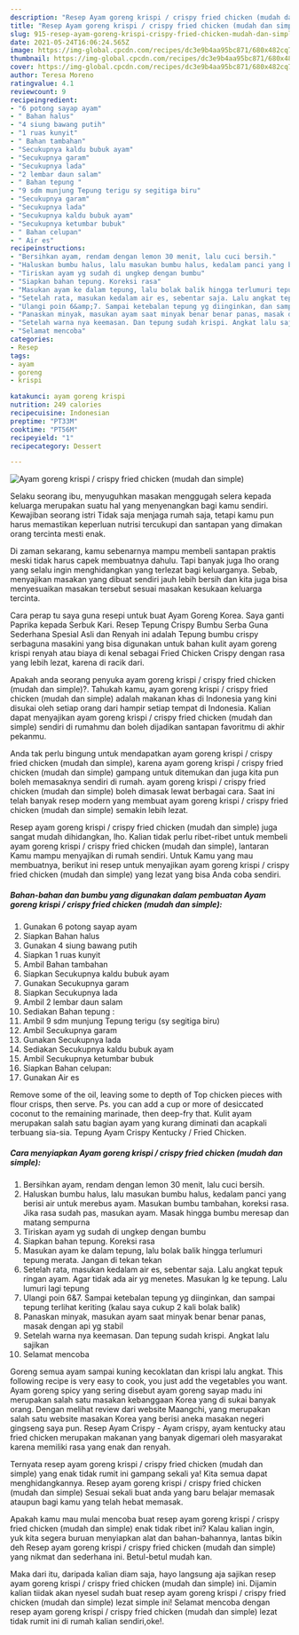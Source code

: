 ```yaml
---
description: "Resep Ayam goreng krispi / crispy fried chicken (mudah dan simple) Sederhana Untuk Jualan"
title: "Resep Ayam goreng krispi / crispy fried chicken (mudah dan simple) Sederhana Untuk Jualan"
slug: 915-resep-ayam-goreng-krispi-crispy-fried-chicken-mudah-dan-simple-sederhana-untuk-jualan
date: 2021-05-24T16:06:24.565Z
image: https://img-global.cpcdn.com/recipes/dc3e9b4aa95bc871/680x482cq70/ayam-goreng-krispi-crispy-fried-chicken-mudah-dan-simple-foto-resep-utama.jpg
thumbnail: https://img-global.cpcdn.com/recipes/dc3e9b4aa95bc871/680x482cq70/ayam-goreng-krispi-crispy-fried-chicken-mudah-dan-simple-foto-resep-utama.jpg
cover: https://img-global.cpcdn.com/recipes/dc3e9b4aa95bc871/680x482cq70/ayam-goreng-krispi-crispy-fried-chicken-mudah-dan-simple-foto-resep-utama.jpg
author: Teresa Moreno
ratingvalue: 4.1
reviewcount: 9
recipeingredient:
- "6 potong sayap ayam"
- " Bahan halus"
- "4 siung bawang putih"
- "1 ruas kunyit"
- " Bahan tambahan"
- "Secukupnya kaldu bubuk ayam"
- "Secukupnya garam"
- "Secukupnya lada"
- "2 lembar daun salam"
- " Bahan tepung "
- "9 sdm munjung Tepung terigu sy segitiga biru"
- "Secukupnya garam"
- "Secukupnya lada"
- "Secukupnya kaldu bubuk ayam"
- "Secukupnya ketumbar bubuk"
- " Bahan celupan"
- " Air es"
recipeinstructions:
- "Bersihkan ayam, rendam dengan lemon 30 menit, lalu cuci bersih."
- "Haluskan bumbu halus, lalu masukan bumbu halus, kedalam panci yang berisi air untuk merebus ayam. Masukan bumbu tambahan, koreksi rasa. Jika rasa sudah pas, masukan ayam. Masak hingga bumbu meresap dan matang sempurna"
- "Tiriskan ayam yg sudah di ungkep dengan bumbu"
- "Siapkan bahan tepung. Koreksi rasa"
- "Masukan ayam ke dalam tepung, lalu bolak balik hingga terlumuri tepung merata. Jangan di tekan tekan"
- "Setelah rata, masukan kedalam air es, sebentar saja. Lalu angkat tepuk ringan ayam. Agar tidak ada air yg menetes. Masukan lg ke tepung. Lalu lumuri lagi tepung"
- "Ulangi poin 6&amp;7. Sampai ketebalan tepung yg diinginkan, dan sampai tepung terlihat keriting (kalau saya cukup 2 kali bolak balik)"
- "Panaskan minyak, masukan ayam saat minyak benar benar panas, masak dengan api yg stabil"
- "Setelah warna nya keemasan. Dan tepung sudah krispi. Angkat lalu sajikan"
- "Selamat mencoba"
categories:
- Resep
tags:
- ayam
- goreng
- krispi

katakunci: ayam goreng krispi 
nutrition: 249 calories
recipecuisine: Indonesian
preptime: "PT33M"
cooktime: "PT56M"
recipeyield: "1"
recipecategory: Dessert

---
```



![Ayam goreng krispi / crispy fried chicken (mudah dan simple)](https://img-global.cpcdn.com/recipes/dc3e9b4aa95bc871/680x482cq70/ayam-goreng-krispi-crispy-fried-chicken-mudah-dan-simple-foto-resep-utama.jpg)

Selaku seorang ibu, menyuguhkan masakan menggugah selera kepada keluarga merupakan suatu hal yang menyenangkan bagi kamu sendiri. Kewajiban seorang istri Tidak saja menjaga rumah saja, tetapi kamu pun harus memastikan keperluan nutrisi tercukupi dan santapan yang dimakan orang tercinta mesti enak.

Di zaman  sekarang, kamu sebenarnya mampu membeli santapan praktis meski tidak harus capek membuatnya dahulu. Tapi banyak juga lho orang yang selalu ingin menghidangkan yang terlezat bagi keluarganya. Sebab, menyajikan masakan yang dibuat sendiri jauh lebih bersih dan kita juga bisa menyesuaikan masakan tersebut sesuai masakan kesukaan keluarga tercinta. 

Cara perap tu saya guna resepi untuk buat Ayam Goreng Korea. Saya ganti Paprika kepada Serbuk Kari. Resep Tepung Crispy Bumbu Serba Guna Sederhana Spesial Asli dan Renyah ini adalah Tepung bumbu crispy serbaguna masakini yang bisa digunakan untuk bahan kulit ayam goreng krispi renyah atau biaya di kenal sebagai Fried Chicken Crispy dengan rasa yang lebih lezat, karena di racik dari.

Apakah anda seorang penyuka ayam goreng krispi / crispy fried chicken (mudah dan simple)?. Tahukah kamu, ayam goreng krispi / crispy fried chicken (mudah dan simple) adalah makanan khas di Indonesia yang kini disukai oleh setiap orang dari hampir setiap tempat di Indonesia. Kalian dapat menyajikan ayam goreng krispi / crispy fried chicken (mudah dan simple) sendiri di rumahmu dan boleh dijadikan santapan favoritmu di akhir pekanmu.

Anda tak perlu bingung untuk mendapatkan ayam goreng krispi / crispy fried chicken (mudah dan simple), karena ayam goreng krispi / crispy fried chicken (mudah dan simple) gampang untuk ditemukan dan juga kita pun boleh memasaknya sendiri di rumah. ayam goreng krispi / crispy fried chicken (mudah dan simple) boleh dimasak lewat berbagai cara. Saat ini telah banyak resep modern yang membuat ayam goreng krispi / crispy fried chicken (mudah dan simple) semakin lebih lezat.

Resep ayam goreng krispi / crispy fried chicken (mudah dan simple) juga sangat mudah dihidangkan, lho. Kalian tidak perlu ribet-ribet untuk membeli ayam goreng krispi / crispy fried chicken (mudah dan simple), lantaran Kamu mampu menyajikan di rumah sendiri. Untuk Kamu yang mau membuatnya, berikut ini resep untuk menyajikan ayam goreng krispi / crispy fried chicken (mudah dan simple) yang lezat yang bisa Anda coba sendiri.

<!--inarticleads1-->

##### Bahan-bahan dan bumbu yang digunakan dalam pembuatan Ayam goreng krispi / crispy fried chicken (mudah dan simple):

1. Gunakan 6 potong sayap ayam
1. Siapkan  Bahan halus
1. Gunakan 4 siung bawang putih
1. Siapkan 1 ruas kunyit
1. Ambil  Bahan tambahan
1. Siapkan Secukupnya kaldu bubuk ayam
1. Gunakan Secukupnya garam
1. Siapkan Secukupnya lada
1. Ambil 2 lembar daun salam
1. Sediakan  Bahan tepung :
1. Ambil 9 sdm munjung Tepung terigu (sy segitiga biru)
1. Ambil Secukupnya garam
1. Gunakan Secukupnya lada
1. Sediakan Secukupnya kaldu bubuk ayam
1. Ambil Secukupnya ketumbar bubuk
1. Siapkan  Bahan celupan:
1. Gunakan  Air es


Remove some of the oil, leaving some to depth of Top chicken pieces with flour crisps, then serve. Ps. you can add a cup or more of desiccated coconut to the remaining marinade, then deep-fry that. Kulit ayam merupakan salah satu bagian ayam yang kurang diminati dan acapkali terbuang sia-sia. Tepung Ayam Crispy Kentucky / Fried Chicken. 

<!--inarticleads2-->

##### Cara menyiapkan Ayam goreng krispi / crispy fried chicken (mudah dan simple):

1. Bersihkan ayam, rendam dengan lemon 30 menit, lalu cuci bersih.
1. Haluskan bumbu halus, lalu masukan bumbu halus, kedalam panci yang berisi air untuk merebus ayam. Masukan bumbu tambahan, koreksi rasa. Jika rasa sudah pas, masukan ayam. Masak hingga bumbu meresap dan matang sempurna
1. Tiriskan ayam yg sudah di ungkep dengan bumbu
1. Siapkan bahan tepung. Koreksi rasa
1. Masukan ayam ke dalam tepung, lalu bolak balik hingga terlumuri tepung merata. Jangan di tekan tekan
1. Setelah rata, masukan kedalam air es, sebentar saja. Lalu angkat tepuk ringan ayam. Agar tidak ada air yg menetes. Masukan lg ke tepung. Lalu lumuri lagi tepung
1. Ulangi poin 6&amp;7. Sampai ketebalan tepung yg diinginkan, dan sampai tepung terlihat keriting (kalau saya cukup 2 kali bolak balik)
1. Panaskan minyak, masukan ayam saat minyak benar benar panas, masak dengan api yg stabil
1. Setelah warna nya keemasan. Dan tepung sudah krispi. Angkat lalu sajikan
1. Selamat mencoba


Goreng semua ayam sampai kuning kecoklatan dan krispi lalu angkat. This following recipe is very easy to cook, you just add the vegetables you want. Ayam goreng spicy yang sering disebut ayam goreng sayap madu ini merupakan salah satu masakan kebanggaan Korea yang di sukai banyak orang. Dengan melihat review dari website Maangchi, yang merupakan salah satu website masakan Korea yang berisi aneka masakan negeri gingseng saya pun. Resep Ayam Crispy - Ayam crispy, ayam kentucky atau fried chicken merupakan makanan yang banyak digemari oleh masyarakat karena memiliki rasa yang enak dan renyah. 

Ternyata resep ayam goreng krispi / crispy fried chicken (mudah dan simple) yang enak tidak rumit ini gampang sekali ya! Kita semua dapat menghidangkannya. Resep ayam goreng krispi / crispy fried chicken (mudah dan simple) Sesuai sekali buat anda yang baru belajar memasak ataupun bagi kamu yang telah hebat memasak.

Apakah kamu mau mulai mencoba buat resep ayam goreng krispi / crispy fried chicken (mudah dan simple) enak tidak ribet ini? Kalau kalian ingin, yuk kita segera buruan menyiapkan alat dan bahan-bahannya, lantas bikin deh Resep ayam goreng krispi / crispy fried chicken (mudah dan simple) yang nikmat dan sederhana ini. Betul-betul mudah kan. 

Maka dari itu, daripada kalian diam saja, hayo langsung aja sajikan resep ayam goreng krispi / crispy fried chicken (mudah dan simple) ini. Dijamin kalian tiidak akan nyesel sudah buat resep ayam goreng krispi / crispy fried chicken (mudah dan simple) lezat simple ini! Selamat mencoba dengan resep ayam goreng krispi / crispy fried chicken (mudah dan simple) lezat tidak rumit ini di rumah kalian sendiri,oke!.

